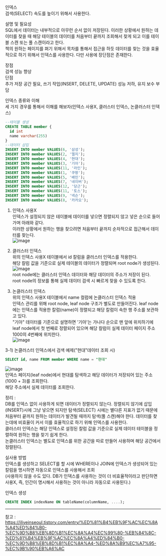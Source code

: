 
인덱스<br/>
검색(SELECT) 속도를 높이기 위해서 사용한다.<br/>

설명 및 필요성<br/>
SQL에서 데이터는 내부적으로 아무런 순서 없이 저장된다. 이러한 상황에서 원하는 데이터를 찾을 때 해당 테이블의 데이터를 처음부터 끝까지 조회해서 찾게 되고 이를 테이블 스캔 또는 풀 스캔이라고 한다. <br/>
책의 원하는 페이지를 펴기 위해서 목차를 통해서 접근을 하듯 데이터를 찾는 것을 효율적으로 하기 위해서 인덱스를 사용한다.
다만 사용에 장단점은 존재한다.

장점<br/>
검색 성능 향상<br/>
단점<br/>
추가 저장 공간 필요, 쓰기 작업(INSERT, DELETE, UPDATE) 성능 저하, 유지 보수 부담<br/>

인덱스 종류와 이해<br/>
세 가지 경우를 통해서 이해를 해보자(인덱스 사용X, 클러스터 인덱스, 논클러스터 인덱스)<br/>
~~~sql
--테이블 생성
CREATE TABLE member {
  id int
  name varchar(255)
}
--데이터 삽입
INSERT INTO member VALUES(6, '삼성');
INSERT INTO member VALUES(2, '엘지');
INSERT INTO member VALUES(4, '현대');
INSERT INTO member VALUES(3, '기아');
INSERT INTO member VALUES(11, '라인');
INSERT INTO member VALUES(1, '쿠팡');
INSERT INTO member VALUES(5, '배민');
INSERT INTO member VALUES(7, '네이버');
INSERT INTO member VALUES(12, '당근');
INSERT INTO member VALUES(11, '토스');
INSERT INTO member VALUES(9, '넥슨');
INSERT INTO member VALUES(8, '카카오');
~~~

1) 인덱스 사용X<br/>
인덱스가 설정되지 않은 테이블에 데이터를 넣으면 정렬되지 않고 넣은 순으로 들어가며 아래와 같다.<br/>
이러한 상황에서 원하는 행을 찾으려면 처음부터 끝까지 순차적으로 접근해서 데이터를 찾는다.<br/>
![image](https://github.com/user-attachments/assets/a7485606-5f34-4b05-8a2d-c3ef47685462)

2) 클러스터 인덱스<br/>
위의 인덱스 사용X 테이블에서 id 칼럼을 클러스터 인덱스를 적용한다.<br/>
해당 칼럼 값을 기준으로 실제 테이블의 데이터가 정렬되며 root node가 생성된다.<br/>
![image](https://github.com/user-attachments/assets/96c4db2a-4d74-4f65-802e-02e32695e6ef)<br/>
root node에는 클러스터 인덱스 데이터와 해당 데이터의 주소가 저장이 된다.<br/>
root node의 정보를 통해 실제 데이터 검색 시 빠르게 찾을 수 있도록 한다.<br/>

3) 논클러스터 인덱스<br/>
위의 인덱스 사용X 테이블에서 name 컬럼에 논클러스터 인덱스 적용<br/>
인덱스 관리를 위해 root node, leaf node 구조가 별도로 만들어진다.
leaf node에는 인덱스를 적용한 칼럼(name)이 정렬되고 해당 칼럼이 속한 행 주소를 보관하고 있다.<br/>
"기아" 데이터를 기준으로 설명하면 '기아'는 가나다 순으로 맨 앞에 위치하기에 leaf node에서 첫 번째로 정렬되어 있으며
해당 칼럼이 실제 데이터 페이지 주소 1000의 4번째에 위치한다.<br/>
![image](https://github.com/user-attachments/assets/1d3492db-6d72-4cd6-bea8-5f9812036a95)

3-1) 논클러스터 인덱스에서 검색 예제("현대"데이터 조회 시)<br/>
~~~sql
SELECT id, name FROM member WHERE name = "현대"
~~~
![image](https://github.com/user-attachments/assets/a561942a-dae3-4006-863c-c578621972f2)<br/>
인덱스 페이지(leaf node)에서 현대를 탐색하고 해당 데이터가 저장되어 있는 주소(1000 + 3)를 조회한다.<br/>
해당 주소에서 실제 데이터를 조회한다.<br/>

정리 : <br/>
DB를 인덱스 없이 사용하게 되면 데이터가 정렬되지 않는다. 정렬되지 않기에 삽입(INSERT)시에 그냥 넣으면 되지만 탐색(SELECT) 시에는 별다른 지표가 없기 때문에 처음부터 끝까지 
원하는 데이터가 발견될 때까지 탐색(풀 스캔)해야 한다. 데이터를 찾는데에 비효율이 커서 이를 효율적으로 하기 위해 인덱스를 사용한다.<br/> 
클러스터 인덱스는 해당 인덱스로 설정된 칼럼 값을 기준으로 실제 데이터 테이블을 정렬하여 원하는 행을 찾기 쉽게 한다.<br/>
논클러스터 인덱스는 별도로 인덱스를 위한 공간을 따로 만들어 사용하며 해당 공간에서 정렬된다.<br/>

실사용 방법<br/>
인덱스를 생성하고 SELECT를 할 시에 WHERE이나 JOIN에 인덱스가 생성되어 있는 칼럼을 명시하면 자동으로 인덱스를 사용해서 조회<br/>
(사용하지 않을 수도 있다. DB가 인덱스를 사용하는 것이 더 비효율적이라고 판단하면 사용X, 즉, 인간이 명시해서 사용하는 것이 아니라 자동으로 사용된다.)<br/>


인덱스 생성
~~~sql
CREATE INDEX indexName ON tableName(columnName, ....);
~~~


<hr/>

참고 : https://iliveinseoul.tistory.com/entry/%ED%81%B4%EB%9F%AC%EC%8A%A4%ED%84%B0-%EC%9D%B8%EB%8D%B1%EC%8A%A4%EC%99%80-%EB%84%8C-%ED%81%B4%EB%9F%AC%EC%8A%A4%ED%84%B0-%EC%9D%B8%EB%8D%B1%EC%8A%A4-%ED%8A%B9%EC%A7%95-%EC%9B%90%EB%A6%AC

